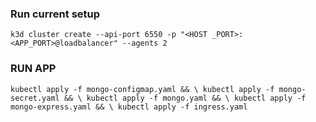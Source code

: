 
### Run current setup
`k3d cluster create --api-port 6550 -p "<HOST _PORT>:<APP_PORT>@loadbalancer" --agents 2 `
### RUN APP
` kubectl apply -f mongo-configmap.yaml && \
kubectl apply -f mongo-secret.yaml && \
kubectl apply -f mongo.yaml && \
kubectl apply -f mongo-express.yaml && \
kubectl apply -f ingress.yaml `